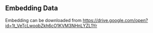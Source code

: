 ## Embedding Data
Embedding can be downloaded from https://drive.google.com/open?id=1t_VeTcLwoobZkh6cO1KVM3NHnLYZL1Yr